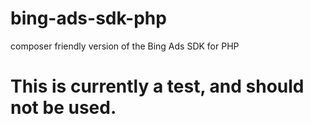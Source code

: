 bing-ads-sdk-php
================

composer friendly version of the Bing Ads SDK for PHP

# This is currently a test, and should not be used. 
